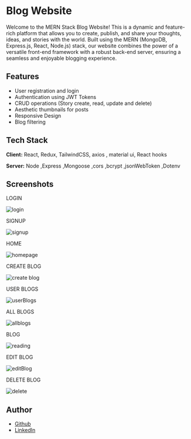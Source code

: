 
# Blog Website
Welcome to the MERN Stack Blog Website! This is a dynamic and feature-rich platform that allows you to create, publish, and share your thoughts, ideas, and stories with the world. Built using the MERN (MongoDB, Express.js, React, Node.js) stack, our website combines the power of a versatile front-end framework with a robust back-end server, ensuring a seamless and enjoyable blogging experience.


## Features

- User registration and login
- Authentication using JWT Tokens
- CRUD operations (Story create, read, update and delete)
- Aesthetic thumbnails for posts
- Responsive Design
- Blog filtering


## Tech Stack

**Client:** React, Redux, TailwindCSS, axios , material ui, React hooks

**Server:** Node ,Express ,Mongoose ,cors ,bcrypt ,jsonWebToken ,Dotenv


## Screenshots

LOGIN

![login](https://github.com/Matul10/BlogWebsite/assets/89090459/44762d48-7c00-4be1-90dc-c3d173916909)

SIGNUP

![signup](https://github.com/Matul10/BlogWebsite/assets/89090459/a227880b-b718-46a0-b599-d124af6118cd)

HOME

![homepage](https://github.com/Matul10/BlogWebsite/assets/89090459/e9c97b99-eab3-4d60-8642-3632333bb726)

CREATE BLOG

![create blog](https://github.com/Matul10/BlogWebsite/assets/89090459/66f22862-0255-4154-b76f-e92fe749925c)

USER BLOGS

![userBlogs](https://github.com/Matul10/BlogWebsite/assets/89090459/6aa5ea77-1f3b-400e-8a1d-d0c0cd9accb9)

ALL BLOGS

![allblogs](https://github.com/Matul10/BlogWebsite/assets/89090459/af0dae38-d08b-476e-9704-cf5dbf7754c4)

BLOG

![reading](https://github.com/Matul10/BlogWebsite/assets/89090459/fbe70654-3aa9-4d4d-93f3-56e418f56089)

EDIT BLOG

![editBlog](https://github.com/Matul10/BlogWebsite/assets/89090459/9a95fa0f-a6c0-4cad-8372-f361fe043559)

DELETE BLOG

![delete](https://github.com/Matul10/BlogWebsite/assets/89090459/343b2a72-a928-4ea7-b42f-e2083f686d3d)
## Author

- [Github](https://github.com/Matul10)
- [LinkedIn](www.linkedin.com/in/matul2002)


